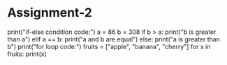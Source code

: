 # Assignment-2
print("if-else condition code:")
a = 86
b = 308
if b > a:
  print("b is greater than a")
elif a == b:
  print("a and b are equal")
else:
  print("a is greater than b")
print("for loop code:")
fruits = ["apple", "banana", "cherry"]
for x in fruits:
  print(x)
